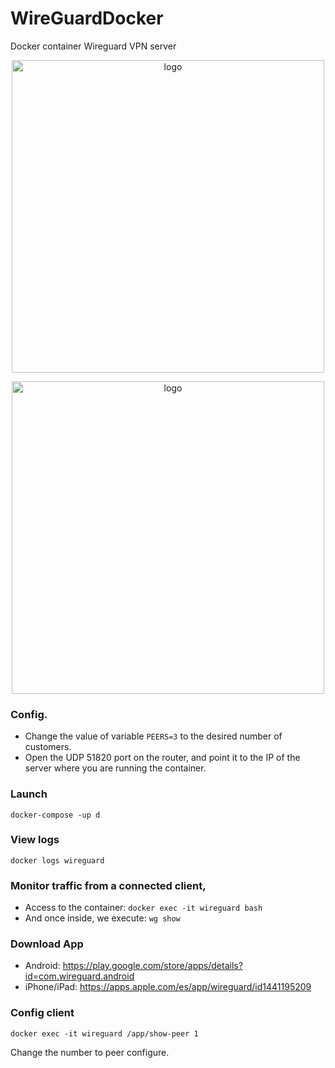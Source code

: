 # WireGuardDocker
Docker container Wireguard VPN server
<p align="center">
  <img src="https://upload.wikimedia.org/wikipedia/commons/thumb/9/98/Logo_of_WireGuard.svg/2560px-Logo_of_WireGuard.svg.png" width="500" title="logo">
</p>
<p align="center">
  <img src="https://www.docker.com/sites/default/files/d8/2019-07/horizontal-logo-monochromatic-white.png" width="500" title="logo">
</p>


### Config.
- Change the value of variable `PEERS=3` to the desired number of customers.
- Open the UDP 51820 port on the router, and point it to the IP of the server where you are running the container. 

### Launch
`docker-compose -up d`

### View logs
`docker logs wireguard`

### Monitor traffic from a connected client,
- Access to the container: `docker exec -it wireguard bash` 
- And once inside, we execute: `wg show`

### Download App
- Android: https://play.google.com/store/apps/details?id=com.wireguard.android
- iPhone/iPad: https://apps.apple.com/es/app/wireguard/id1441195209

### Config client
`
docker exec -it wireguard /app/show-peer 1
`

Change the number to peer configure.
